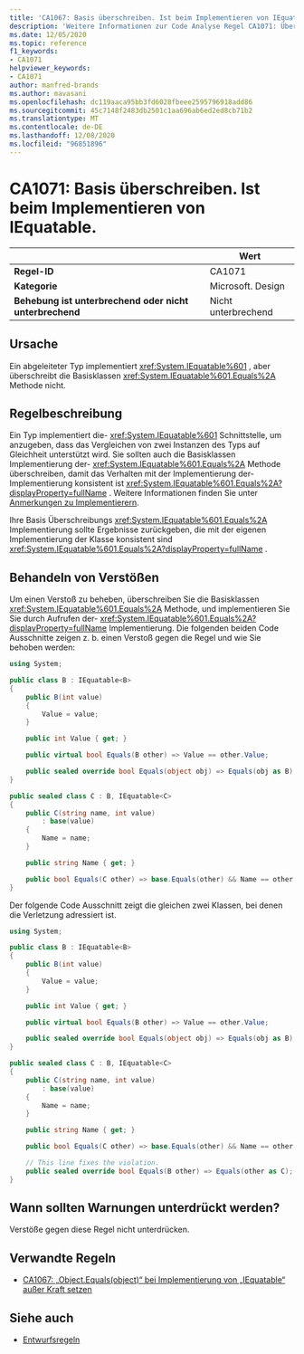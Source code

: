 ```yaml
---
title: 'CA1067: Basis überschreiben. Ist beim Implementieren von IEquatable (Code Analyse).'
description: 'Weitere Informationen zur Code Analyse Regel CA1071: Überschreiben der Basis. Ist beim Implementieren von IEquatable.'
ms.date: 12/05/2020
ms.topic: reference
f1_keywords:
- CA1071
helpviewer_keywords:
- CA1071
author: manfred-brands
ms.author: mavasani
ms.openlocfilehash: dc119aaca95bb3fd6028fbeee2595796918add86
ms.sourcegitcommit: 45c7148f2483db2501c1aa696ab6ed2ed8cb71b2
ms.translationtype: MT
ms.contentlocale: de-DE
ms.lasthandoff: 12/08/2020
ms.locfileid: "96851896"
---
```

# <a name="ca1071-override-baseequals-when-implementing-iequatable"></a>CA1071: Basis überschreiben. Ist beim Implementieren von IEquatable.

| | Wert |
|-|-|
| **Regel-ID** |CA1071|
| **Kategorie** |Microsoft. Design|
| **Behebung ist unterbrechend oder nicht unterbrechend** |Nicht unterbrechend|

## <a name="cause"></a>Ursache

Ein abgeleiteter Typ implementiert <xref:System.IEquatable%601> , aber überschreibt die Basisklassen <xref:System.IEquatable%601.Equals%2A> Methode nicht.

## <a name="rule-description"></a>Regelbeschreibung

Ein Typ implementiert die- <xref:System.IEquatable%601> Schnittstelle, um anzugeben, dass das Vergleichen von zwei Instanzen des Typs auf Gleichheit unterstützt wird. Sie sollten auch die Basisklassen Implementierung der- <xref:System.IEquatable%601.Equals%2A> Methode überschreiben, damit das Verhalten mit der Implementierung der-Implementierung konsistent ist <xref:System.IEquatable%601.Equals%2A?displayProperty=fullName> .
Weitere Informationen finden Sie unter [Anmerkungen zu Implementierern](/dotnet/api/system.iequatable-1#notes-to-implementers).

Ihre Basis Überschreibungs <xref:System.IEquatable%601.Equals%2A> Implementierung sollte Ergebnisse zurückgeben, die mit der eigenen Implementierung der Klasse konsistent sind <xref:System.IEquatable%601.Equals%2A?displayProperty=fullName> .

## <a name="how-to-fix-violations"></a>Behandeln von Verstößen

Um einen Verstoß zu beheben, überschreiben Sie die Basisklassen <xref:System.IEquatable%601.Equals%2A> Methode, und implementieren Sie Sie durch Aufrufen der- <xref:System.IEquatable%601.Equals%2A?displayProperty=fullName> Implementierung.
Die folgenden beiden Code Ausschnitte zeigen z. b. einen Verstoß gegen die Regel und wie Sie behoben werden:

```csharp
using System;

public class B : IEquatable<B>
{
    public B(int value)
    {
        Value = value;
    }

    public int Value { get; }

    public virtual bool Equals(B other) => Value == other.Value;

    public sealed override bool Equals(object obj) => Equals(obj as B);
}

public sealed class C : B, IEquatable<C>
{
    public C(string name, int value)
        : base(value)
    {
        Name = name;
    }

    public string Name { get; }

    public bool Equals(C other) => base.Equals(other) && Name == other.Name;
}
```

Der folgende Code Ausschnitt zeigt die gleichen zwei Klassen, bei denen die Verletzung adressiert ist.

```csharp
using System;

public class B : IEquatable<B>
{
    public B(int value)
    {
        Value = value;
    }

    public int Value { get; }

    public virtual bool Equals(B other) => Value == other.Value;

    public sealed override bool Equals(object obj) => Equals(obj as B);
}

public sealed class C : B, IEquatable<C>
{
    public C(string name, int value)
        : base(value)
    {
        Name = name;
    }

    public string Name { get; }

    public bool Equals(C other) => base.Equals(other) && Name == other.Name;

    // This line fixes the violation.
    public sealed override bool Equals(B other) => Equals(other as C);
}
```

## <a name="when-to-suppress-warnings"></a>Wann sollten Warnungen unterdrückt werden?

Verstöße gegen diese Regel nicht unterdrücken.

## <a name="related-rules"></a>Verwandte Regeln

- [CA1067: „Object.Equals(object)“ bei Implementierung von „IEquatable“ außer Kraft setzen](ca1067.md)

## <a name="see-also"></a>Siehe auch

- [Entwurfsregeln](design-warnings.md)
